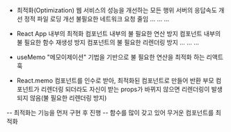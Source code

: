 - 최적화(Optimization)
  웹 서비스의 성능을 개선하는 모든 행위
  서버의 응답속도 개선
  정적 파일 로딩 개선
  불필요한 네트워크 요청 줄임
  ...
  ...
  ...

- React App 내부의 최적화
  컴포넌트 내부의 불 필요한 연산 방지
  컴포넌트 내부의 불 필요한 함수 재생성 방지
  컴포넌트의 불 필요한 리렌더링 방지
  ...
  ...
  ...

- useMemo
  "메모이제이션" 기법을 기반으로 불 필요한 연산을 최적화 하는 리액트 훅

- React.memo
  컴포넌트를 인수로 받아, 최적화된 컴포넌트로 만들어 반환
  부모 컴포넌트가 리렌더링 되더라도 자신이 받는 props가 바뀌지 않으면 리렌더링이 발생되지 않음(불 필요한 리렌더링 방지)

-- 최적화는 기능을 먼저 구현 후 진행
-- 함수를 많이 갖고 있어 무거운 컴포넌트를 최적화
